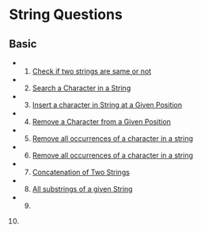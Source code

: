  # String Questions

 ## Basic
 - 1. [Check if two strings are same or not](https://www.geeksforgeeks.org/problems/check-if-two-strings-are-same-or-not--155406/1)
 - 2. [Search a Character in a String](https://www.geeksforgeeks.org/problems/search-a-character-in-a-string/1)
 - 3. [Insert a character in String at a Given Position](https://www.geeksforgeeks.org/dsa/how-to-insert-a-character-in-a-string/)
 - 4. [Remove a Character from a Given Position](https://www.geeksforgeeks.org/dsa/remove-a-character-from-a-given-position/)
  - 5. [Remove all occurrences of a character in a string](https://www.geeksforgeeks.org/dsa/remove-all-occurrences-of-a-character-in-a-string/)
  - 6. [Remove all occurrences of a character in a string](https://www.geeksforgeeks.org/dsa/remove-all-occurrences-of-a-character-in-a-string/)
  - 7. [Concatenation of Two Strings](https://www.geeksforgeeks.org/computer-science-fundamentals/concatenation-of-two-strings/)
  - 8. [All substrings of a given String](https://www.geeksforgeeks.org/dsa/program-print-substrings-given-string/)
  - 9. 
   10. 
